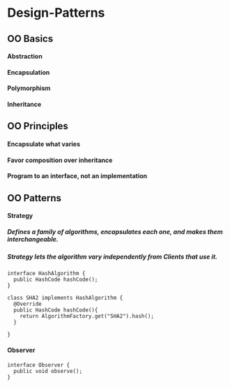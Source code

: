 # Design-Patterns

## OO Basics

#### Abstraction
#### Encapsulation
#### Polymorphism
#### Inheritance

## OO Principles

#### Encapsulate what varies
#### Favor composition over inheritance
#### Program to an interface, not an implementation

## OO Patterns

#### Strategy
##### Defines a family of algorithms, encapsulates each one, and makes them interchangeable. 
##### Strategy lets the algorithm vary independently from Clients that use it.

```
interface HashAlgorithm {
  public HashCode hashCode();
}
```

```
class SHA2 implements HashAlgorithm {
  @Override
  public HashCode hashCode(){
    return AlgorithmFactory.get("SHA2").hash();
  }
  
}
```
#### Observer
```
interface Observer {
  public void observe();
}
```
